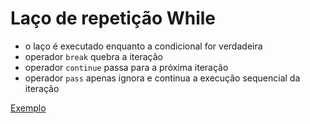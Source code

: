 # Laço de repetição While

+ o laço é executado enquanto a condicional for verdadeira
+ operador `break` quebra a iteração
+ operador `continue` passa para a próxima iteração
+ operador `pass` apenas ignora e continua a execução sequencial da iteração

[Exemplo](../code/exemplos/laco/exemp1.py)
